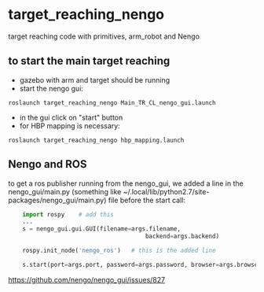 # target_reaching_nengo

target reaching code with primitives, arm_robot and Nengo

## to start the main target reaching
* gazebo with arm and target should be running
* start the nengo gui:
```
roslaunch target_reaching_nengo Main_TR_CL_nengo_gui.launch
```
* in the gui click on "start" button
* for HBP mapping is necessary:
```
roslaunch target_reaching_nengo hbp_mapping.launch
```


## Nengo and ROS
to get a ros publisher running from the nengo_gui, we added a line in the nengo_gui/main.py (something like ~/.local/lib/python2.7/site-packages/nengo_gui/main.py) file before the start call:

``` python
    import rospy    # add this
    ...
    s = nengo_gui.gui.GUI(filename=args.filename,
                                       backend=args.backend)

    rospy.init_node('nengo_ros')   # this is the added line

    s.start(port=args.port, password=args.password, browser=args.browser)
```

https://github.com/nengo/nengo_gui/issues/827
